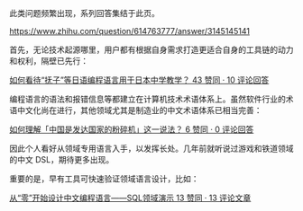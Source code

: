 此类问题频繁出现，系列回答集结于此页。

https://www.zhihu.com/question/614763777/answer/3145145141

首先，无论技术起源哪里，用户都有根据自身需求打造更适合自身的工具链的动力和权利，隔壁已先行：

[如何看待“抚子”等日语编程语言用于日本中学教学？ 43 赞同 · 10 评论回答](https://www.zhihu.com/question/510639541/answer/2304467718)

编程语言的语法和报错信息等都建立在计算机技术术语体系上。虽然软件行业的术语中文化尚在进行，其他领域尤其是制造业的中文术语体系已相当完善：

[如何理解「中国是发达国家的粉碎机」这一说法？ 6 赞同 · 0 评论回答](https://www.zhihu.com/question/36407969/answer/947932151)

因此个人看好从领域专用语言入手，以发挥长处。几年前就听说过游戏和铁道领域的中文 DSL，期待更多出现。

重要的是，早有工具可快速验证领域语言设计，比如：

[从“零”开始设计中文编程语言——SQL领域演示 13 赞同 · 13 评论文章](https://zhuanlan.zhihu.com/p/415732605)